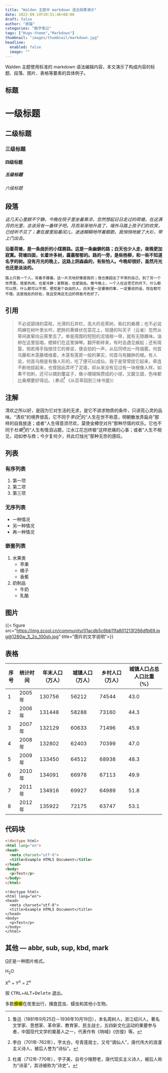 ```yaml
---
title: "Walden 主题中 markdown 语法效果演示"
date: 2022-09-19T20:51:46+08:00
draft: false
author: "家猫"
categories: "数字笔记"
tags: ["Hugo-theme","Markdown"]
thumbnail: "images/thumbnail/markdown.jpg"
headline: 
  enabled: false
  image: ""
---
```


Walden 主题使用标准的 markdown 语法编辑内容，本文演示了构成内容的标题、段落、图片、表格等要素的具体例子。

<!--more-->

## 标题

# 一级标题
## 二级标题
### 三级标题
#### 四级标题
##### 五级标题
###### 六级标题


## 段落

*这几天心里颇不宁静。今晚在院子里坐着乘凉，忽然想起日日走过的荷塘，在这满月的光里，总该另有一番样子吧。月亮渐渐地升高了，墙外马路上孩子们的欢笑，已经听不见了；妻在屋里拍着闰儿，迷迷糊糊地哼着眠歌。我悄悄地披了大衫，带上门出去。*

**沿着荷塘，是一条曲折的小煤屑路。这是一条幽僻的路；白天也少人走，夜晚更加寂寞。荷塘四面，长着许多树，蓊蓊郁郁的。路的一旁，是些杨柳，和一些不知道名字的树。没有月光的晚上，这路上阴森森的，有些怕人。今晚却很好，虽然月光也还是淡淡的。**

`路上只我一个人，背着手踱着。这一片天地好像是我的；我也像超出了平常的自己，到了另一个世界里。我爱热闹，也爱冷静；爱群居，也爱独处。像今晚上，一个人在这苍茫的月下，什么都可以想，什么都可以不想，便觉是个自由的人。白天里一定要做的事，一定要说的话，现在都可不理。这是独处的妙处，我且受用这无边的荷香月色好了。`

## 引用

> 不必说碧绿的菜畦，光滑的石井栏，高大的皂荚树，紫红的桑椹；也不必说鸣蝉在树叶里长吟，肥胖的黄蜂伏在菜花上，轻捷的叫天子（云雀）忽然从草间直窜向云霄里去了。单是周围的短短的泥墙根一带，就有无限趣味。油蛉在这里低唱，蟋蟀们在这里弹琴。翻开断砖来，有时会遇见蜈蚣；还有斑蝥，倘若用手指按住它的脊梁，便会拍的一声，从后窍喷出一阵烟雾。何首乌藤和木莲藤缠络着，木莲有莲房一般的果实，何首乌有臃肿的根。有人说，何首乌根是有像人形的，吃了便可以成仙，我于是常常拔它起来，牵连不断地拔起来，也曾因此弄坏了泥墙，却从来没有见过有一块根像人样。如果不怕刺，还可以摘到覆盆子，像小珊瑚珠攒成的小球，又酸又甜，色味都比桑椹要好得远。（<cite>鲁迅[^1]</cite> 《从百草园到三味书屋》）

## 注解

清欢之所以好，是因为它对生活的无求，是它不讲求物质的条件，只讲究心灵的品味。“清欢”的境界很高，它不同于<cite>李白[^2]</cite>的“人生在世不称意，明朝散发弄扁舟”那样的自我放逐；或者“人生得意须尽欢，莫使金樽空对月”那种尽情的欢乐。它也不同于<cite>杜甫[^3]</cite>的“人生有情泪沾臆，江水江花岂终极”这样悲痛的心事；或者“人生不相见，动如参与商；今夕复何夕，共此灯烛光”那种无奈的感叹。

[^1]: 鲁迅（1881年9月25日－1936年10月19日），本名周树人，浙江绍兴人，著名文学家、思想家、革命家、教育家、民主战士，五四新文化运动的重要参与者，中国现代文学的奠基人之一，代表作有《呐喊》《彷徨》等。
[^2]: 李白（701年-762年），字太白，号青莲居士，又号“谪仙人”，唐代伟大的浪漫主义诗人，被后人誉为“诗仙”。
[^3]: 杜甫（712年-770年），字子美，自号少陵野老，唐代现实主义诗人，被后人称为“诗圣”，其诗被称为“诗史”。




## 列表

### 有序列表

1. 第一项
2. 第二项
3. 第三项

### 无序列表

* 一种情况
* 另一种情况
* 再一种情况

### 嵌套列表

1. 水果类
    * 苹果
    * 橘子
    * 香蕉
2. 奶制品
    * 牛奶
    * 乳酪

## 图片

{{< figure src="https://img.zcool.cn/community/01acdb5c6bb11fa801213f266dfb69.jpg@1280w_1l_2o_100sh.jpg" title="图片的文字说明">}}

## 表格

|序号  |统计时间 |年末人口（万人）|城镇人口（万人）|乡村人口（万人）|城镇人口占总人口比重（%）|
| --- |---     | ---         | ---         | ---          | ---                 |
|1 	|2005年	|130756	|56212	|74544	|43.0 |
|2 	|2006年	|131448	|58288	|73160	|44.3 |
|3 	|2007年	|132129	|60633	|71496	|45.9 |
|4 	|2008年	|132802	|62403	|70399	|47.0 |
|5 	|2009年	|133450	|64512	|68938	|48.3 |
|6 	|2010年	|134091	|66978	|67113	|49.9 |
|7 	|2011年	|134916	|69927	|64989	|51.8 |
|8 	|2012年	|135922	|72175	|63747	|53.1 |


## 代码块

``` html
<!doctype html>
<html lang="en">
<head>
  <meta charset="utf-8">
  <title>Example HTML5 Document</title>
</head>
<body>
  <p>Test</p>
</body>
</html>
```

```
<!doctype html>
<html lang="en">
<head>
  <meta charset="utf-8">
  <title>Example HTML5 Document</title>
</head>
<body>
  <p>Test</p>
</body>
</html>
```



## 其他 — abbr, sub, sup, kbd, mark

<abbr title="Graphics Interchange Format">GIF</abbr>是一种图片格式。

H<sub>2</sub>O

X<sup>n</sup> + Y<sup>n</sup> = Z<sup>n</sup>

按 <kbd>CTRL</kbd>+<kbd>ALT</kbd>+<kbd>Delete</kbd> 退出。

多数<mark>蝾螈</mark>在夜里出行，捕食昆虫、蠕虫和其他小生物。
